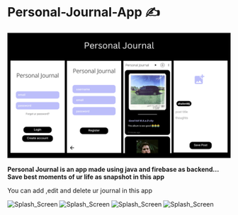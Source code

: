 # Personal-Journal-App ✍️

![App Screenshot](https://github.com/shalenMathew/Personal-Journal-App/blob/master/gallery/pj.png)

**Personal Journal is an app made using java and firebase as backend... Save best moments of ur life as snapshot in this app**

You can add ,edit and delete ur journal in this app



<img src="https://github.com/shalenMathew/Personal-Journal-App/assets/119736953/8a73b3ca-5bf8-43f7-85e1-460046ff8e1b" alt="Splash_Screen" width="270" height="500">

<img src="https://github.com/shalenMathew/Personal-Journal-App/assets/119736953/4640aba6-9e7a-4e58-a4f4-dd85656e315f" alt="Splash_Screen" width="270" height="500">

<img src="https://github.com/shalenMathew/Personal-Journal-App/assets/119736953/a28a8936-330b-48d6-8c99-5e28a4056caa" alt="Splash_Screen" width="270" height="500">

<img src="https://github.com/shalenMathew/Personal-Journal-App/assets/119736953/a58538b8-ada6-40dd-adc4-433304369dc0" alt="Splash_Screen" width="270" height="500">



